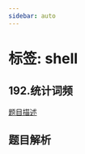 ```yaml
---
sidebar: auto
---
```


# 标签: shell

## 192.统计词频
[题目描述](https://leetcode.cn/problems/word-frequency/)

## 题目解析

